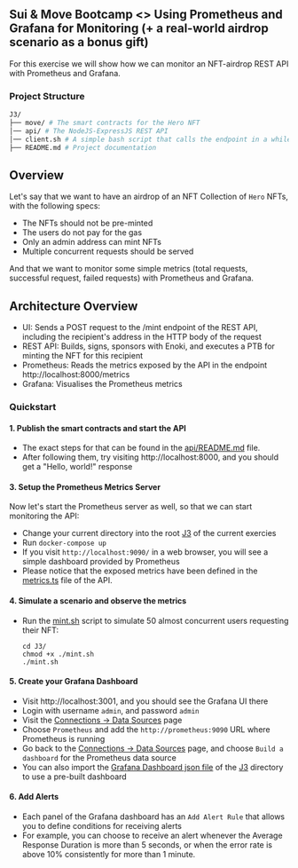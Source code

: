 ## Sui & Move Bootcamp <> Using Prometheus and Grafana for Monitoring (+ a real-world airdrop scenario as a bonus gift)

For this exercise we will show how we can monitor an NFT-airdrop REST API with Prometheus and Grafana.

### Project Structure

```bash
J3/
├── move/ # The smart contracts for the Hero NFT
│── api/ # The NodeJS-ExpressJS REST API
│── client.sh # A simple bash script that calls the endpoint in a while loop to see the results
├── README.md # Project documentation
```

## Overview

Let's say that we want to have an airdrop of an NFT Collection of `Hero` NFTs, with the following specs:

- The NFTs should not be pre-minted
- The users do not pay for the gas
- Only an admin address can mint NFTs
- Multiple concurrent requests should be served

And that we want to monitor some simple metrics (total requests, successful request, failed requests) with Prometheus and Grafana.

## Architecture Overview

- UI: Sends a POST request to the /mint endpoint of the REST API, including the recipient's address in the HTTP body of the request
- REST API: Builds, signs, sponsors with Enoki, and executes a PTB for minting the NFT for this recipient
- Prometheus: Reads the metrics exposed by the API in the endpoint http://localhost:8000/metrics
- Grafana: Visualises the Prometheus metrics

### Quickstart

#### 1. Publish the smart contracts and start the API

- The exact steps for that can be found in the [api/README.md](./api/README.md) file.
- After following them, try visiting http://localhost:8000, and you should get a "Hello, world!" response

#### 3. Setup the Prometheus Metrics Server

Now let's start the Prometheus server as well, so that we can start monitoring the API:

- Change your current directory into the root [J3](../J3/) of the current exercies
- Run `docker-compose up`
- If you visit `http://localhost:9090/` in a web browser, you will see a simple dashboard provided by Prometheus
- Please notice that the exposed metrics have been defined in the [metrics.ts](./api/src/metrics.ts) file of the API.

#### 4. Simulate a scenario and observe the metrics

- Run the [mint.sh](./mint.sh) script to simulate 50 almost concurrent users requesting their NFT:

  ```
  cd J3/
  chmod +x ./mint.sh
  ./mint.sh
  ```

#### 5. Create your Grafana Dashboard

- Visit http://localhost:3001, and you should see the Grafana UI there
- Login with username `admin`, and password `admin`
- Visit the [Connections -> Data Sources](http://localhost:3001/connections/datasources/) page
- Choose `Prometheus` and add the `http://prometheus:9090` URL where Prometheus is running
- Go back to the [Connections -> Data Sources](http://localhost:3001/connections/datasources/) page, and choose `Build a dashboard` for the Prometheus data source
- You can also import the [Grafana Dashboard json file](./Simple%20Mint%20API%20Monitoring-1748520792884.json) of the [J3](./) directory to use a pre-built dashboard

#### 6. Add Alerts

- Each panel of the Grafana dashboard has an `Add Alert Rule` that allows you to define conditions for receiving alerts
- For example, you can choose to receive an alert whenever the Average Response Duration is more than 5 seconds, or when the error rate is above 10% consistently for more than 1 minute.
